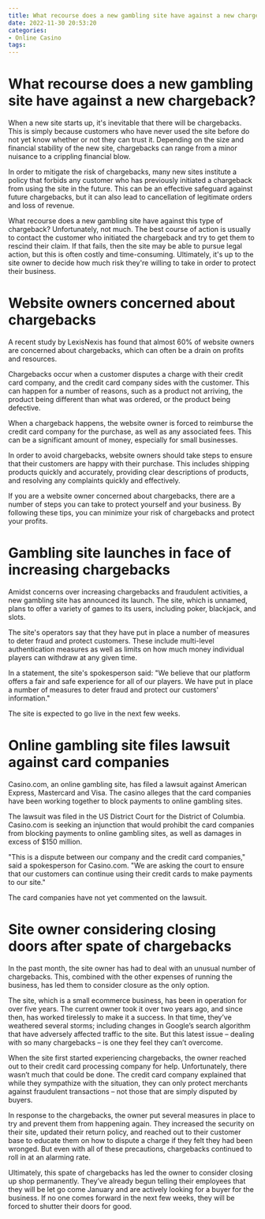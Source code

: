 ```yaml
---
title: What recourse does a new gambling site have against a new chargeback
date: 2022-11-30 20:53:20
categories:
- Online Casino
tags:
---
```



#  What recourse does a new gambling site have against a new chargeback?

When a new site starts up, it's inevitable that there will be chargebacks. This is simply because customers who have never used the site before do not yet know whether or not they can trust it. Depending on the size and financial stability of the new site, chargebacks can range from a minor nuisance to a crippling financial blow.

In order to mitigate the risk of chargebacks, many new sites institute a policy that forbids any customer who has previously initiated a chargeback from using the site in the future. This can be an effective safeguard against future chargebacks, but it can also lead to cancellation of legitimate orders and loss of revenue.

What recourse does a new gambling site have against this type of chargeback? Unfortunately, not much. The best course of action is usually to contact the customer who initiated the chargeback and try to get them to rescind their claim. If that fails, then the site may be able to pursue legal action, but this is often costly and time-consuming. Ultimately, it's up to the site owner to decide how much risk they're willing to take in order to protect their business.

#  Website owners concerned about chargebacks

A recent study by LexisNexis has found that almost 60% of website owners are concerned about chargebacks, which can often be a drain on profits and resources.

Chargebacks occur when a customer disputes a charge with their credit card company, and the credit card company sides with the customer. This can happen for a number of reasons, such as a product not arriving, the product being different than what was ordered, or the product being defective.

When a chargeback happens, the website owner is forced to reimburse the credit card company for the purchase, as well as any associated fees. This can be a significant amount of money, especially for small businesses.

In order to avoid chargebacks, website owners should take steps to ensure that their customers are happy with their purchase. This includes shipping products quickly and accurately, providing clear descriptions of products, and resolving any complaints quickly and effectively.

If you are a website owner concerned about chargebacks, there are a number of steps you can take to protect yourself and your business. By following these tips, you can minimize your risk of chargebacks and protect your profits.

#  Gambling site launches in face of increasing chargebacks

Amidst concerns over increasing chargebacks and fraudulent activities, a new gambling site has announced its launch. The site, which is unnamed, plans to offer a variety of games to its users, including poker, blackjack, and slots.

The site's operators say that they have put in place a number of measures to deter fraud and protect customers. These include multi-level authentication measures as well as limits on how much money individual players can withdraw at any given time.

In a statement, the site's spokesperson said: "We believe that our platform offers a fair and safe experience for all of our players. We have put in place a number of measures to deter fraud and protect our customers' information."

The site is expected to go live in the next few weeks.

#  Online gambling site files lawsuit against card companies

Casino.com, an online gambling site, has filed a lawsuit against American Express, Mastercard and Visa. The casino alleges that the card companies have been working together to block payments to online gambling sites.

The lawsuit was filed in the US District Court for the District of Columbia. Casino.com is seeking an injunction that would prohibit the card companies from blocking payments to online gambling sites, as well as damages in excess of $150 million.

"This is a dispute between our company and the credit card companies," said a spokesperson for Casino.com. "We are asking the court to ensure that our customers can continue using their credit cards to make payments to our site."

The card companies have not yet commented on the lawsuit.

#  Site owner considering closing doors after spate of chargebacks

In the past month, the site owner has had to deal with an unusual number of chargebacks. This, combined with the other expenses of running the business, has led them to consider closure as the only option.

The site, which is a small ecommerce business, has been in operation for over five years. The current owner took it over two years ago, and since then, has worked tirelessly to make it a success. In that time, they’ve weathered several storms; including changes in Google’s search algorithm that have adversely affected traffic to the site. But this latest issue – dealing with so many chargebacks – is one they feel they can’t overcome.

When the site first started experiencing chargebacks, the owner reached out to their credit card processing company for help. Unfortunately, there wasn’t much that could be done. The credit card company explained that while they sympathize with the situation, they can only protect merchants against fraudulent transactions – not those that are simply disputed by buyers.

In response to the chargebacks, the owner put several measures in place to try and prevent them from happening again. They increased the security on their site, updated their return policy, and reached out to their customer base to educate them on how to dispute a charge if they felt they had been wronged. But even with all of these precautions, chargebacks continued to roll in at an alarming rate.

Ultimately, this spate of chargebacks has led the owner to consider closing up shop permanently. They’ve already begun telling their employees that they will be let go come January and are actively looking for a buyer for the business. If no one comes forward in the next few weeks, they will be forced to shutter their doors for good.
